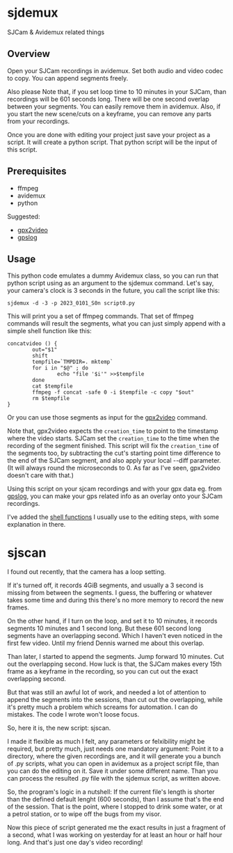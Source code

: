 # sjdemux
SJCam &amp; Avidemux related things

## Overview
Open your SJCam recordings in avidemux.
Set both audio and video codec to copy.
You can append segments freely.

Also please Note that, if you set loop time to 10 minutes in your SJCam, than recordings will be 601 seconds long.
There will be one second overlap between your segments. You can easily  remove them in avidemux.
Also, if you start the new scene/cuts on a keyframe, you can remove any parts from your recordings.

Once you are done with editing your project just save your project as a script. It will create a python script.
That python script will be the input of this script.

## Prerequisites
* ffmpeg
* avidemux
* python

Suggested:

* [gpx2video](https://github.com/progweb/gpx2video)
* [gpslog](https://play.google.com/store/apps/details?id=eu.basicairdata.graziano.gpslogger&authuser=0)

## Usage
This python code emulates a dummy Avidemux class, so you can run that python script using as an argument to the sjdemux command.
Let's say, your camera's clock is 3 seconds in the future, you call the script like this:
```
sjdemux -d -3 -p 2023_0101_S0n script0.py
```
This will print you a set of ffmpeg commands.
That set of ffmpeg commands will result the segments, what you can just simply append with a simple shell function like this:
```
concatvideo () {
        out="$1"
        shift
        tempfile=`TMPDIR=. mktemp`
        for i in "$@" ; do
                echo "file '$i'" >>$tempfile
        done
        cat $tempfile
        ffmpeg -f concat -safe 0 -i $tempfile -c copy "$out"
        rm $tempfile
}

```
Or you can use those segments as input for the [gpx2video](https://github.com/progweb/gpx2video) command.

Note that, gpx2video expects the `creation_time` to point to the timestamp where the video starts.
SJCam set the `creation_time` to the time when the recording of the segment finished.
This script will fix the `creation_time` of the segments too, by subtracting the cut's starting point time difference to the end of the SJCam segment, and also apply your local --diff parameter. (It will always round the microseconds to 0. As far as I've seen, gpx2video doesn't care with that.)

Using this script on your sjcam recordings and with your gpx data eg. from [gpslog](https://play.google.com/store/apps/details?id=eu.basicairdata.graziano.gpslogger&authuser=0), you can make your gps related info as an overlay onto your SJCam recordings.

I've added the [shell functions](vedit.sh) I usually use to the editing steps, with some explanation in there.

# sjscan

I found out recently, that the camera has a loop setting.

If it's turned off, it records 4GiB segments, and usually a 3 second is missing from between the segments.
I guess, the buffering or whatever takes some time and during this there's no more memory to record the new frames.

On the other hand, if I turn on the loop, and set it to 10 minutes, it records segments 10 minutes and 1 second long.
But these 601 second long segments have an overlapping second. Which I haven't even noticed in the first few video. Until my friend Dennis warned me about this overlap.

Than later, I started to append the segments. Jump forward 10 minutes. Cut out the overlapping second. How luck is that, the SJCam makes every 15th frame as a keyframe in the recording, so you can cut out the exact overlapping second.

But that was still an awful lot of work, and needed a lot of attention to append the segments into the sessions, than cut out the overlapping, while it's pretty much a problem which screams for automation. I can do mistakes. The code I wrote won't loose focus.

So, here it is, the new script: sjscan.

I made it flexible as much I felt, any parameters or felxibility might be required, but pretty much, just needs one mandatory argument:
Point it to a directory, where the given recordings are, and it will generate you a bunch of .py scripts, what you can open in avidemux as a project script file, than you can do the editing on it. Save it under some different name. Than you can process the resulted .py file with the sjdemux script, as written above.

So, the program's logic in a nutshell: If the current file's length is shorter than the defined default lenght (600 seconds), than I assume that's the end of the session.
That is the point, where I stopped to drink some water, or at a petrol station, or to wipe off the bugs from my visor.

Now this piece of script generated me the exact results in just a fragment of a second, what I was working on yesterday for at least an hour or half hour long.
And that's just one day's video recording!
